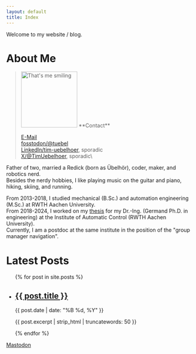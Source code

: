 ```yaml
---
layout: default
title: Index
---
```

Welcome to my website / blog.

# About Me
> <img src="{{ site.baseurl }}/images/tim.jpg" alt="That's me smiling" width="150"/>
> **Contact**
> 
> [E-Mail](mailto:mail@redick.cc)\
> [fosstodon/@tuebel](https://fosstodon.org/@tuebel)\
> [LinkedIn/tim-uebelhoer](https://www.linkedin.com/in/timredick/), sporadic\
> [X/@TimUebelhoer](https://x.com/TimUebelhoer), sporadic\

Father of two, married a Redick (born as Übelhör), coder, maker, and robotics nerd.\
Besides the nerdy hobbies, I like playing music on the guitar and piano, hiking, skiing, and running.

From 2013-2018, I studied mechanical (B.Sc.) and automation engineering (M.Sc.) at RWTH Aachen University.\
From 2018-2024, I worked on my [thesis](https://doi.org/10.18154/RWTH-2024-04533) for my Dr.-Ing. (Germand Ph.D. in engineering) at the Institute of Automatic Control (RWTH Aachen University).\
Currently, I am a postdoc at the same institute in the position of the "group manager navigation".

# Latest Posts

<ul>
    {% for post in site.posts %}
    <li>
        <h2><a href="{{ post.url | relative_url }}">{{ post.title }}</a></h2>
        <p>{{ post.date | date: "%B %d, %Y" }}</p>
        <p>{{ post.excerpt | strip_html | truncatewords: 50 }}</p>
    </li>
    {% endfor %}
</ul>

<a rel="me" href="https://fosstodon.org/@tuebel">Mastodon</a>
